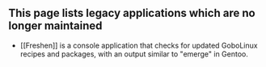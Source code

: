 ## This page lists legacy applications which are no longer maintained

*  [[Freshen]] is a console application that checks for updated GoboLinux recipes and packages, with an output similar to "emerge" in Gentoo.
